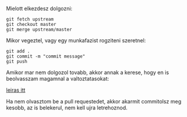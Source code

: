 Mielott elkezdesz dolgozni:
```
git fetch upstream
git checkout master
git merge upstream/master
```
Mikor vegeztel, vagy egy munkafazist rogziteni szeretnel:
```
git add .
git commit -m "commit message"
git push
```
Amikor mar nem dolgozol tovabb, akkor annak a kerese, hogy en is beolvasszam magamnal a valtoztatasokat:

[leiras itt](https://help.github.com/articles/creating-a-pull-request-from-a-fork/)

Ha nem olvasztom be a pull requestedet, akkor akarmit commitolsz meg kesobb, az is belekerul, nem kell ujra letrehoznod.


